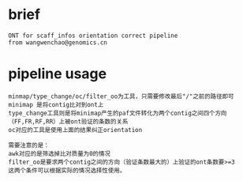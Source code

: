 # brief

    ONT for scaff_infos orientation correct pipeline 
    from wangwenchao@genomics.cn

# pipeline usage 

    minmap/type_change/oc/filter_oo为工具，只需要修改最后"/"之前的路径即可
    minimap 是将contig比对到ont上
    type_change工具则是将minimap产生的paf文件转化为两个contig之间四个方向（FF,FR,RF,RR）上被ont验证的条数的关系
    oc对应的工具是使用上面的结果纠正orientation

    需要注意的是：
    awk对应的是筛选掉比对质量为0的情况
    filter_oo是要求两个contig之间的方向（验证条数最大的）上验证的ont条数要>=3
    这两个条件可以根据实际的情况选择性使用。

